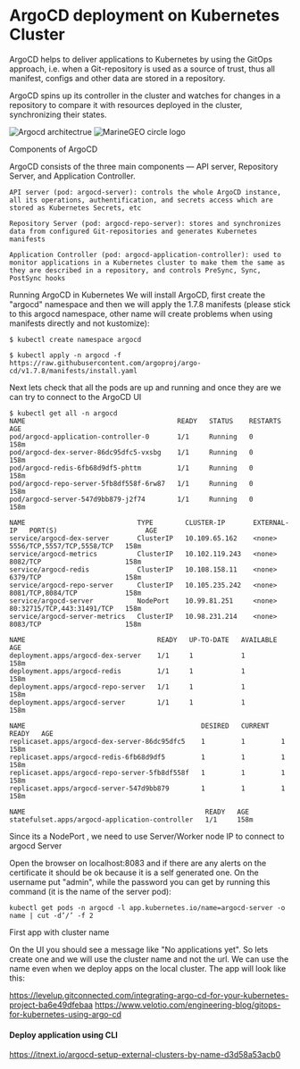 # ArgoCD deployment on Kubernetes Cluster
ArgoCD helps to deliver applications to Kubernetes by using the GitOps approach, i.e. when a Git-repository is used as a source of trust, thus all manifest, configs and other data are stored in a repository.

ArgoCD spins up its controller in the cluster and watches for changes in a repository to compare it with resources deployed in the cluster, synchronizing their states.

![Argocd architectrue](C:\Users\g702892\Documents\DevOps\Kubernetes\ArgoCDarchitecture.png "Argocd diagram")
![MarineGEO circle logo](/assets/img/MarineGEO_logo.png "MarineGEO logo")

Components of ArgoCD

ArgoCD consists of the three main components — API server, Repository Server, and Application Controller.

    API server (pod: argocd-server): controls the whole ArgoCD instance, all its operations, authentification, and secrets access which are stored as Kubernetes Secrets, etc
	
    Repository Server (pod: argocd-repo-server): stores and synchronizes data from configured Git-repositories and generates Kubernetes manifests
    
    Application Controller (pod: argocd-application-controller): used to monitor applications in a Kubernetes cluster to make them the same as they are described in a repository, and controls PreSync, Sync, PostSync hooks
	
Running ArgoCD in Kubernetes
We will install ArgoCD, first create the "argocd" namespace and then we will apply the 1.7.8 manifests (please stick to this argocd namespace, other name will create problems when using manifests directly and not kustomize):

```
$ kubectl create namespace argocd

$ kubectl apply -n argocd -f https://raw.githubusercontent.com/argoproj/argo-cd/v1.7.8/manifests/install.yaml
```
Next lets check that all the pods are up and running and once they are we can try to connect to the ArgoCD UI
```
$ kubectl get all -n argocd 
NAME                                      READY   STATUS    RESTARTS   AGE
pod/argocd-application-controller-0       1/1     Running   0          158m
pod/argocd-dex-server-86dc95dfc5-vxsbg    1/1     Running   0          158m
pod/argocd-redis-6fb68d9df5-phttm         1/1     Running   0          158m
pod/argocd-repo-server-5fb8df558f-6rw87   1/1     Running   0          158m
pod/argocd-server-547d9bb879-j2f74        1/1     Running   0          158m

NAME                            TYPE        CLUSTER-IP       EXTERNAL-IP   PORT(S)                      AGE
service/argocd-dex-server       ClusterIP   10.109.65.162    <none>        5556/TCP,5557/TCP,5558/TCP   158m
service/argocd-metrics          ClusterIP   10.102.119.243   <none>        8082/TCP                     158m
service/argocd-redis            ClusterIP   10.108.158.11    <none>        6379/TCP                     158m
service/argocd-repo-server      ClusterIP   10.105.235.242   <none>        8081/TCP,8084/TCP            158m
service/argocd-server           NodePort    10.99.81.251     <none>        80:32715/TCP,443:31491/TCP   158m
service/argocd-server-metrics   ClusterIP   10.98.231.214    <none>        8083/TCP                     158m

NAME                                 READY   UP-TO-DATE   AVAILABLE   AGE
deployment.apps/argocd-dex-server    1/1     1            1           158m
deployment.apps/argocd-redis         1/1     1            1           158m
deployment.apps/argocd-repo-server   1/1     1            1           158m
deployment.apps/argocd-server        1/1     1            1           158m

NAME                                            DESIRED   CURRENT   READY   AGE
replicaset.apps/argocd-dex-server-86dc95dfc5    1         1         1       158m
replicaset.apps/argocd-redis-6fb68d9df5         1         1         1       158m
replicaset.apps/argocd-repo-server-5fb8df558f   1         1         1       158m
replicaset.apps/argocd-server-547d9bb879        1         1         1       158m

NAME                                             READY   AGE
statefulset.apps/argocd-application-controller   1/1     158m
``` 

Since its a NodePort , we need to use Server/Worker node IP to connect to argocd Server



Open the browser on localhost:8083 and if there are any alerts on the certificate it should be ok because it is a self generated one. On the username put "admin", while the password you can get by running this command (it is the name of the server pod):
```
kubectl get pods -n argocd -l app.kubernetes.io/name=argocd-server -o name | cut -d’/’ -f 2
```
First app with cluster name

On the UI you should see a message like "No applications yet". So lets create one and we will use the cluster name and not the url. We can use the name even when we deploy apps on the local cluster. The app will look like this:


https://levelup.gitconnected.com/integrating-argo-cd-for-your-kubernetes-project-ba6e49dfebaa
https://www.velotio.com/engineering-blog/gitops-for-kubernetes-using-argo-cd

#### Deploy application using CLI
https://itnext.io/argocd-setup-external-clusters-by-name-d3d58a53acb0
